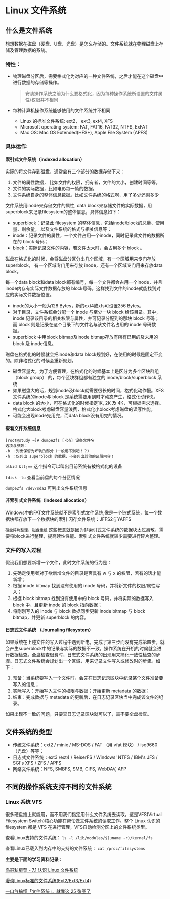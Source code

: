 
# Linux 文件系统

## 什么是文件系统

想想数据在磁盘（硬盘、U盘、光盘）是怎么存储的。文件系统就在物理磁盘上存储及管理数据的系统。

### 特性：

* 物理磁盘分区后，需要格式化为对应的一种文件系统，之后才能在这个磁盘中进行数据的存储等操作。

	> 安装操作系统之前为什么要格式化，因为每种操作系统所设置的文件属性/权限并不相同
	
* 每种计算机操作系统能够使用的文件系统并不相同
	* Linux 的标准文件系统: ext2， ext3, ext4, XFS
	* Microsoft operating system: FAT, FAT16, FAT32, NTFS, ExFAT
	* Mac OS: Mac OS Extended(HFS+), Apple File System (APFS)

### 具体运作:

#### 索引式文件系统（indexed allocation）

实际的将文件存到磁盘，通常会有三个部分的数据存储下来：

1. 文件的属性数据， 比如文件的权限，拥有者，文件的大小，创建时间等等。
2. 文件的实际数据，比如电影每一帧的数据。
3. 文件系统自身的整体信息数据。比如文件系统的格式啊，用了多少还剩多少

文件系统用inode来存储文件的属性, data block来存储文件的实际数据，用superblock来记录filesystem的整体信息，具体信息如下：

* superblock：记录此 filesystem 的整体信息，包括inode/block的总量、使用量、剩余量， 以及文件系统的格式与相关信息等；
* inode：记录文件的属性，一个文件占用一个inode，同时记录此文件的数据所在的 block 号码；
* block：实际记录文件的内容，若文件太大时，会占用多个 block 。

磁盘在格式化的时候，会将磁盘分区分出几个区域，有一个区域用来专门存放superblock， 有一个区域专门用来存放 inode，还有一个区域专门用来存放data block。

每一个data block和data block都有编号，每一个文件都会占用一个inode，并且inode内存有实际文件数据存放的 block号码。这样找到文件的inode就能找到对应的实际文件数据位置。

> 
* inode的大小一般为128 Bytes，新的ext4或xfs可设置256 Bytes。
* 对于目录，文件系统会分配一个 inode 与至少一块 block 给该目录。其中，inode 记录该目录的相关权限与属性，并可记录分配到的那块 block 号码； 而 block 则是记录在这个目录下的文件名与该文件名占用的 inode 号码数据。
* superblock 中用block bitmap及inode bitmap存放有所有已用的及未用的 block 及 inode信息。

磁盘在格式化的时候就会把inode和data block规划好，在使用的时候是固定不变的。除非格式化的时候会重新规划。

>
* 磁盘容量大，为了方便管理，在格式化的时候基本上是区分为多个区块群组 （block group） 的，每个区块群组都有独立的 inode/block/superblock 系统
* 如果磁盘大的话，规划inode及block就需要很长的时间，格式化动作慢。XFS 文件系统的inode与 block 是系统需要用到时才动态产生，格式化动作快。
* data block 的大小，可在格式化的时候指定1K, 2K 及 4K，可根据需求选择。格式化大block考虑磁盘容量浪费，格式化小block考虑磁盘的读写性能。
* 可能会出现inode先用完，而data block没有用完的情况。

#### 查看文件系统信息

```
[root@study ~]# dumpe2fs [-bh] 设备文件名
选项与参数：
-b ：列出保留为坏轨的部分（一般用不到吧！？）
-h ：仅列出 superblock 的数据，不会列出其他的区段内容！
```

`blkid &lt;==` 这个指令可以叫出目前系统有被格式化的设备

`fdisk -lu` 查看当前盘的每个分区情况

`dumpe2fs /dev/sda2` 可列出文件系统信息

#### 非索引式文件系统（indexed allocation）
Windows中的FAT文件系统就不是索引式文件系统,像是一个链式系统，每一个数据块都存放下一个数据块的索引
闪存文件系统：JFFS2与YAFFS

 `磁盘碎片整理`，`磁盘重组` 这些概念就是因为非索引式文件系统的数据块太过离散，需要将block进行整理，提高读性性能。索引式文件系统就较少需要进行碎片整理。

### 文件的写入过程

假设我们想要新增一个文件，此时文件系统的行为是：

1. 先确定使用者对于欲新增文件的目录是否具有 w 与 x 的权限，若有的话才能新增；
2. 根据 inode bitmap 找到没有使用的 inode 号码，并将新文件的权限/属性写入；
3. 根据 block bitmap 找到没有使用中的 block 号码，并将实际的数据写入 block 中，且更新 inode 的 block 指向数据；
4. 将刚刚写入的 inode 与 block 数据同步更新 inode bitmap 与 block bitmap，并更新 superblock 的内容。

#### 日志式文件系统 （Journaling filesystem）
如果系统在上述文件的写入过程中遇到断电，完成了第三步而没有完成第四步，就会产生superblock中的记录与实际的数据不一致。操作系统在开机的时候就会进行数据检查。全盘检查很费时，日志式文件系统的出现用来简化一致性检查的步骤。日志式文件系统会规划出一个区域，用来记录文件写入或修改时的步骤。如下：
>
1. 预备：当系统要写入一个文件时，会先在日志记录区块中纪录某个文件准备要写入的信息；
2. 实际写入：开始写入文件的权限与数据；开始更新 metadata 的数据；
3. 结束：完成数据与 metadata 的更新后，在日志记录区块当中完成该文件的纪录。

如果出现不一致的问题，只要查日志记录区块就可以了，需不要全盘检查。

## 文件系统的类型
* 传统文件系统：ext2 / minix / MS-DOS / FAT （用 vfat 模块） / iso9660 （光盘）等等；
* 日志式文件系统：ext3 /ext4 / ReiserFS / Windows' NTFS / IBM's JFS / SGI's XFS / ZFS / APFS
* 网络文件系统：NFS, SMBFS, SMB, CIFS, WebDAV, AFP

## 不同的操作系统支持不同的文件系统

### Linux 系统 VFS

很多硬盘插上就能用，而不用我们指定用什么文件系统去读取。这是VFS(Virtual Filesystem Switch)核心功能在帮忙做文件系统的读取工作。整个 Linux 认识的 filesystem 都是 VFS 在进行管理，VFS自动检测分区上的文件系统类型。

查看Linux支持的文件系统： `ls -l /lib/modules/$(uname -r)/kernel/fs`

查看Linux已载入到内存中的支持的文件系统： `cat /proc/filesystems`


**主要是下面的学习资料记录：**

[鸟哥私房菜 - 7.1 认识 Linux 文件系统](https://wizardforcel.gitbooks.io/vbird-linux-basic-4e/content/59.html)

[漫谈Linux标准的文件系统(Ext2/Ext3/Ext4)](https://www.cnblogs.com/justmine/p/9128730.html)

[一口气搞懂「文件系统」，就靠这 25 张图了](https://segmentfault.com/a/1190000023615225)